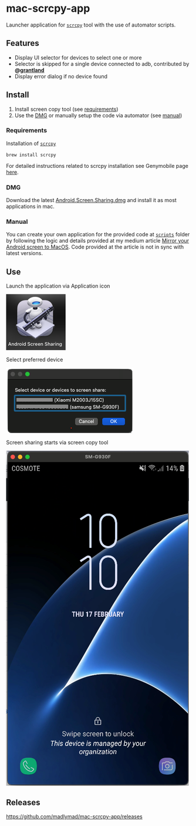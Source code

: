 # mac-scrcpy-app
Launcher application for [`scrcpy`](https://github.com/Genymobile/scrcpy) tool with the use of automator scripts.

## Features
- Display UI selector for devices to select one or more
- Selector is skipped for a single device connected to adb, contributed by **@[grantland](https://github.com/grantland)**
- Display error dialog if no device found

## Install
1. Install screen copy tool (see [requirements](#requirements))
2. Use the [DMG](#dmg) or manually setup the code via automator (see [manual](#manual))

### Requirements
Installation of [`scrcpy`](https://github.com/Genymobile/scrcpy)
```
brew install scrcpy
```
For detailed instructions related to scrcpy installation see Genymobile page [here](https://github.com/Genymobile/scrcpy#macos).

### DMG
Download the latest [Android.Screen.Sharing.dmg](https://github.com/madlymad/mac-scrcpy-app/releases/latest/download/Android.Screen.Sharing.dmg) and install it as most applications in mac.

### Manual
You can create your own application for the provided code at [`scripts`](https://github.com/madlymad/mac-scrcpy-app/tree/main/scripts) folder by following the logic and details provided at my medium article [Mirror your Android screen to MacOS](https://mandostam.medium.com/mirror-your-android-screen-to-macos-b72804d652bd). Code provided at the article is not in sync with latest versions.

## Use
Launch the application via Application icon

![application icon](screenshots/application.png)

Select preferred device

![preferred device](screenshots/device_selection.png)

Screen sharing starts via screen copy tool

![scrcpy tool](screenshots/scrcpy_tool.png)

## Releases
https://github.com/madlymad/mac-scrcpy-app/releases
